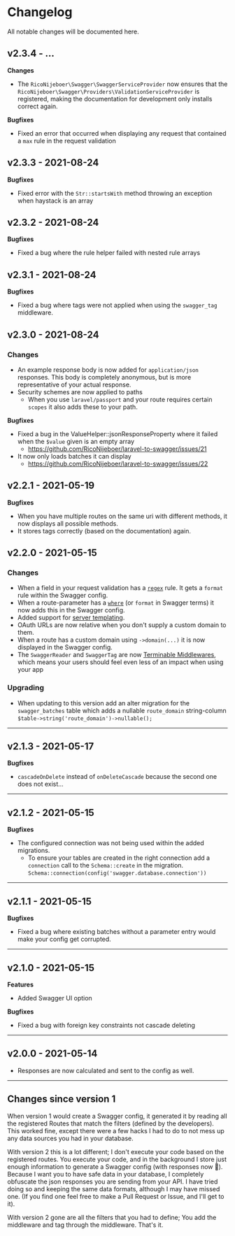 # Changelog

All notable changes will be documented here.

## v2.3.4 - ...

**Changes**

- The `RicoNijeboer\Swagger\SwaggerServiceProvider` now ensures that the `RicoNijeboer\Swagger\Providers\ValidationServiceProvider` is registered, making the documentation for development only installs correct again.

**Bugfixes**

- Fixed an error that occurred when displaying any request that contained a `max` rule in the request validation

## v2.3.3 - 2021-08-24

**Bugfixes**

- Fixed error with the `Str::startsWith` method throwing an exception when haystack is an array

## v2.3.2 - 2021-08-24

**Bugfixes**

- Fixed a bug where the rule helper failed with nested rule arrays

## v2.3.1 - 2021-08-24

**Bugfixes**

- Fixed a bug where tags were not applied when using the `swagger_tag` middleware.

## v2.3.0 - 2021-08-24

### Changes

- An example response body is now added for `application/json` responses. This body is completely anonymous, but is more representative of your actual response.
- Security schemes are now applied to paths
    - When you use `laravel/passport` and your route requires certain `scopes` it also adds these to your path.

**Bugfixes**

- Fixed a bug in the ValueHelper::jsonResponseProperty where it failed when the `$value` given is an empty array
  - https://github.com/RicoNijeboer/laravel-to-swagger/issues/21
- It now only loads batches it can display
  - https://github.com/RicoNijeboer/laravel-to-swagger/issues/22

## v2.2.1 - 2021-05-19

**Bugfixes**

- When you have multiple routes on the same uri with different methods, it now displays all possible methods.
- It stores tags correctly (based on the documentation) again.

## v2.2.0 - 2021-05-15

### Changes

- When a field in your request validation has a [`regex`](https://laravel.com/docs/8.x/validation#rule-regex) rule. It gets a `format` rule within the Swagger config.
- When a route-parameter has a [`where`](https://laravel.com/docs/8.x/routing#parameters-regular-expression-constraints) (or `format` in Swagger terms) it now adds this in the Swagger config.
- Added support for [server templating](https://github.com/RicoNijeboer/laravel-to-swagger/issues/4).
- OAuth URLs are now relative when you don't supply a custom domain to them.
- When a route has a custom domain using `->domain(...)` it is now displayed in the Swagger config.
- The `SwaggerReader` and `SwaggerTag` are now [Terminable Middlewares](https://laravel.com/docs/8.x/middleware#terminable-middleware), which means your users should feel even less of an impact when
  using your app

### Upgrading

- When updating to this version add an alter migration for the `swagger_batches` table which adds a nullable `route_domain` string-column   
  `$table->string('route_domain')->nullable();`

---

## v2.1.3 - 2021-05-17

**Bugfixes**

- `cascadeOnDelete` instead of `onDeleteCascade` because the second one does not exist...

---

## v2.1.2 - 2021-05-15

**Bugfixes**

- The configured connection was not being used within the added migrations.
    - To ensure your tables are created in the right connection add a `connection` call to the `Schema::create` in the migration.    
      `Schema::connection(config('swagger.database.connection'))`

---

## v2.1.1 - 2021-05-15

**Bugfixes**

- Fixed a bug where existing batches without a parameter entry would make your config get corrupted.

---

## v2.1.0 - 2021-05-15

**Features**

- Added Swagger UI option

**Bugfixes**

- Fixed a bug with foreign key constraints not cascade deleting

---

## v2.0.0 - 2021-05-14

- Responses are now calculated and sent to the config as well.

---

## Changes since version 1

When version 1 would create a Swagger config, it generated it by reading all the registered Routes that match the filters (defined by the developers). This worked fine, except there were a few hacks I
had to do to not mess up any data sources you had in your database.

With version 2 this is a lot different; I don't execute your code based on the registered routes. You execute your code, and in the background I store just enough information to generate a Swagger
config (with responses now 🎉). Because I want you to have safe data in your database, I completely obfuscate the json responses you are sending from your API. I have tried doing so and keeping the
same data formats, although I may have missed one.
(If you find one feel free to make a Pull Request or Issue, and I'll get to it).

With version 2 gone are all the filters that you had to define; You add the middleware and tag through the middleware. That's it.
